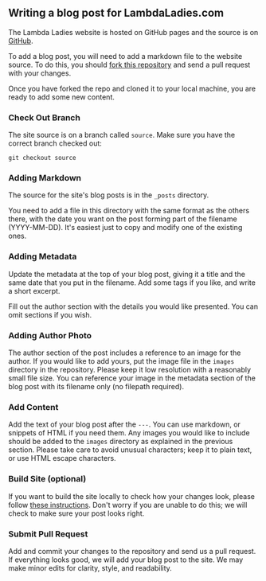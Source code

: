 ## Writing a blog post for LambdaLadies.com

The Lambda Ladies website is hosted on GitHub pages and the source is on [GitHub](https://github.com/lambdaladies/lambdaladies.github.io).

To add a blog post, you will need to add a markdown file to the website source. To do this, you should [fork this repository](https://help.github.com/articles/fork-a-repo/) and send a pull request with your changes.

Once you have forked the repo and cloned it to your local machine, you are ready to add some new content. 

### Check Out Branch

The site source is on a branch called `source`. Make sure you have the correct branch checked out:

    git checkout source

### Adding Markdown

The source for the site's blog posts is in the `_posts` directory. 

You need to add a file in this directory with the same format as the others there, with the date you want on the post forming part of the filename (YYYY-MM-DD). It's easiest just to copy and modify one of the existing ones.

### Adding Metadata

Update the metadata at the top of your blog post, giving it a title and the same date that you put in the filename. Add some tags if you like, and write a short excerpt.

Fill out the author section with the details you would like presented. You can omit sections if you wish.

### Adding Author Photo

The author section of the post includes a reference to an image for the author. If you would like to add yours, put the image file in the `images` directory in the repository. Please keep it low resolution with a reasonably small file size. You can reference your image in the metadata section of the blog post with its filename only (no filepath required).

### Add Content

Add the text of your blog post after the `---`. You can use markdown, or snippets of HTML if you need them. Any images you would like to include should be added to the `images` directory as explained in the previous section. Please take care to avoid unusual characters; keep it to plain text, or use HTML escape characters.

### Build Site (optional)

If you want to build the site locally to check how your changes look, please follow [these instructions](https://github.com/lambdaladies/lambdaladies.github.io#testing-locally). Don't worry if you are unable to do this; we will check to make sure your post looks right.

### Submit Pull Request

Add and commit your changes to the repository and send us a pull request. If everything looks good, we will add your blog post to the site. We may make minor edits for clarity, style, and readability.


